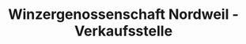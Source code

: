---
title: "Winzergenossenschaft Nordweil - Verkaufsstelle"
url: /kenzingen/winzergenossenschaft-nordweil-verkaufsstelle/
shop: Wein
---